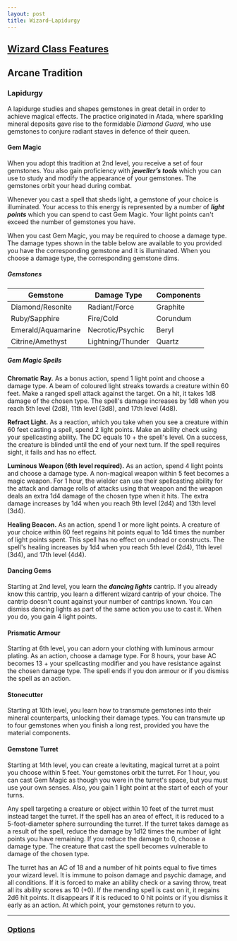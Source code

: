 ```yaml
---
layout: post
title: Wizard—Lapidurgy
---
```


## [**Wizard Class Features**](https://2014.5e.tools/classes.html#wizard_phb)

## **Arcane Tradition**

### Lapidurgy

A lapidurge studies and shapes gemstones in great detail in order to achieve magical effects. The practice originated in Atada, where sparkling mineral deposits gave rise to the formidable *Diamond Guard*, who use gemstones to conjure radiant staves in defence of their queen.

#### **Gem Magic**

When you adopt this tradition at 2nd level, you receive a set of four gemstones. You also gain proficiency with ***jeweller’s tools*** which you can use to study and modify the appearance of your gemstones. The gemstones orbit your head during combat.

Whenever you cast a spell that sheds light, a gemstone of your choice is illuminated. Your access to this energy is represented by a number of ***light points*** which you can spend to cast Gem Magic. Your light points can't exceed the number of gemstones you have.

When you cast Gem Magic, you may be required to choose a damage type. The damage types shown in the table below are available to you provided you have the corresponding gemstone and it is illuminated. When you choose a damage type, the corresponding gemstone dims.

##### Gemstones

| Gemstone           | Damage Type       | Components |
|--------------------|-------------------|------------|
| Diamond/Resonite   | Radiant/Force     | Graphite   |
| Ruby/Sapphire      | Fire/Cold         | Corundum   |
| Emerald/Aquamarine | Necrotic/Psychic  | Beryl      |
| Citrine/Amethyst   | Lightning/Thunder | Quartz     |

##### Gem Magic Spells

**Chromatic Ray.** As a bonus action, spend 1 light point and choose a damage type. A beam of coloured light streaks towards a creature within 60 feet. Make a ranged spell attack against the target. On a hit, it takes 1d8 damage of the chosen type. The spell's damage increases by 1d8 when you reach 5th level (2d8), 11th level (3d8), and 17th level (4d8).

**Refract Light.** As a reaction, which you take when you see a creature within 60 feet casting a spell, spend 2 light points. Make an ability check using your spellcasting ability. The DC equals 10 + the spell's level. On a success, the creature is blinded until the end of your next turn. If the spell requires sight, it fails and has no effect.

**Luminous Weapon (6th level required).** As an action, spend 4 light points and choose a damage type. A non-magical weapon within 5 feet becomes a magic weapon. For 1 hour, the wielder can use their spellcasting ability for the attack and damage rolls of attacks using that weapon and the weapon deals an extra 1d4 damage of the chosen type when it hits. The extra damage increases by 1d4 when you reach 9th level (2d4) and 13th level (3d4).

**Healing Beacon.** As an action, spend 1 or more light points. A creature of your choice within 60 feet regains hit points equal to 1d4 times the number of light points spent. This spell has no effect on undead or constructs. The spell's healing increases by 1d4 when you reach 5th level (2d4), 11th level (3d4), and 17th level (4d4).

#### **Dancing Gems**

Starting at 2nd level, you learn the ***dancing lights*** cantrip. If you already know this cantrip, you learn a different wizard cantrip of your choice. The cantrip doesn't count against your number of cantrips known. You can dismiss dancing lights as part of the same action you use to cast it. When you do, you gain 4 light points.

#### **Prismatic Armour**

Starting at 6th level, you can adorn your clothing with luminous armour plating. As an action, choose a damage type. For 8 hours, your base AC becomes 13 + your spellcasting modifier and you have resistance against the chosen damage type. The spell ends if you don armour or if you dismiss the spell as an action.

#### **Stonecutter**

Starting at 10th level, you learn how to transmute gemstones into their mineral counterparts, unlocking their damage types. You can transmute up to four gemstones when you finish a long rest, provided you have the material components.

#### **Gemstone Turret**

Starting at 14th level, you can create a levitating, magical turret at a point you choose within 5 feet. Your gemstones orbit the turret. For 1 hour, you can cast Gem Magic as though you were in the turret's space, but you must use your own senses. Also, you gain 1 light point at the start of each of your turns.

Any spell targeting a creature or object within 10 feet of the turret must instead target the turret. If the spell has an area of effect, it is reduced to a 5-foot-diameter sphere surrounding the turret. If the turret takes damage as a result of the spell, reduce the damage by 1d12 times the number of light points you have remaining. If you reduce the damage to 0, choose a damage type. The creature that cast the spell becomes vulnerable to damage of the chosen type.

The turret has an AC of 18 and a number of hit points equal to five times your wizard level. It is immune to poison damage and psychic damage, and all conditions. If it is forced to make an ability check or a saving throw, treat all its ability scores as 10 (+0). If the mending spell is cast on it, it regains 2d6 hit points. It disappears if it is reduced to 0 hit points or if you dismiss it early as an action. At which point, your gemstones return to you.

---

### **[Options](../../options)**
